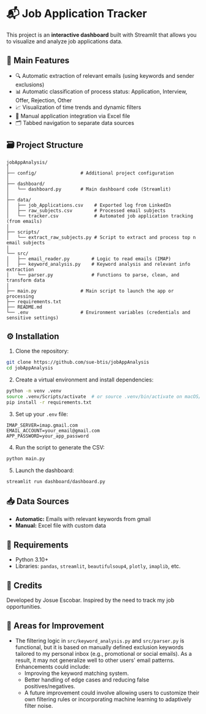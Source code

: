 # 📬 Job Application Tracker

This project is an **interactive dashboard** built with Streamlit that allows you to visualize and analyze job applications data.

## 🚀 Main Features

- 🔍 Automatic extraction of relevant emails (using keywords and sender exclusions)
- 📊 Automatic classification of process status: Application, Interview, Offer, Rejection, Other
- 📈 Visualization of time trends and dynamic filters
- 📁 Manual application integration via Excel file
- 🗂️ Tabbed navigation to separate data sources

## 🗃️ Project Structure

```
jobAppAnalysis/
│
├── config/                # Additional project configuration
│
├── dashboard/             
│   └── dashboard.py       # Main dashboard code (Streamlit)
│
├── data/                  
│   ├── job_Applications.csv    # Exported log from LinkedIn
│   ├── raw_subjects.csv        # Processed email subjects
│   └── tracker.csv             # Automated job application tracking (from emails)
│
├── scripts/              
│   └── extract_raw_subjects.py # Script to extract and process top n email subjects
│
└── src/                   
│   ├── email_reader.py        # Logic to read emails (IMAP)
│   ├── keyword_analysis.py    # Keyword analysis and relevant info extraction
│   └── parser.py              # Functions to parse, clean, and transform data
│
├── main.py                # Main script to launch the app or processing
├── requirements.txt       
├── README.md              
└── .env                   # Environment variables (credentials and sensitive settings)
```

## ⚙️ Installation

1. Clone the repository:
```bash
git clone https://github.com/sue-btis/jobAppAnalysis
cd jobAppAnalysis
```

2. Create a virtual environment and install dependencies:
```bash
python -m venv .venv
source .venv/Scripts/activate  # or source .venv/bin/activate on macOS/Linux
pip install -r requirements.txt
```

3. Set up your `.env` file:
```env
IMAP_SERVER=imap.gmail.com
EMAIL_ACCOUNT=your_email@gmail.com
APP_PASSWORD=your_app_password
```

4. Run the script to generate the CSV:
```bash
python main.py
```

5. Launch the dashboard:
```bash
streamlit run dashboard/dashboard.py
```

## 📥 Data Sources

- **Automatic:** Emails with relevant keywords from gmail
- **Manual:** Excel file with custom data

## 📌 Requirements

- Python 3.10+
- Libraries: `pandas`, `streamlit`, `beautifulsoup4`, `plotly`, `imaplib`, etc.

## 🙌 Credits

Developed by Josue Escobar. Inspired by the need to track my job opportunities.

## 🔧 Areas for Improvement

- The filtering logic in `src/keyword_analysis.py` and `src/parser.py` is functional, but it is based on manually defined exclusion keywords
  tailored to my personal inbox (e.g., promotional or social emails). As a result, it may not generalize well to other users' email patterns.
  Enhancements could include:
  - Improving the keyword matching system.
  - Better handling of edge cases and reducing false positives/negatives.
  - A future improvement could involve allowing users to customize their own filtering rules or incorporating machine learning to adaptively filter noise.

